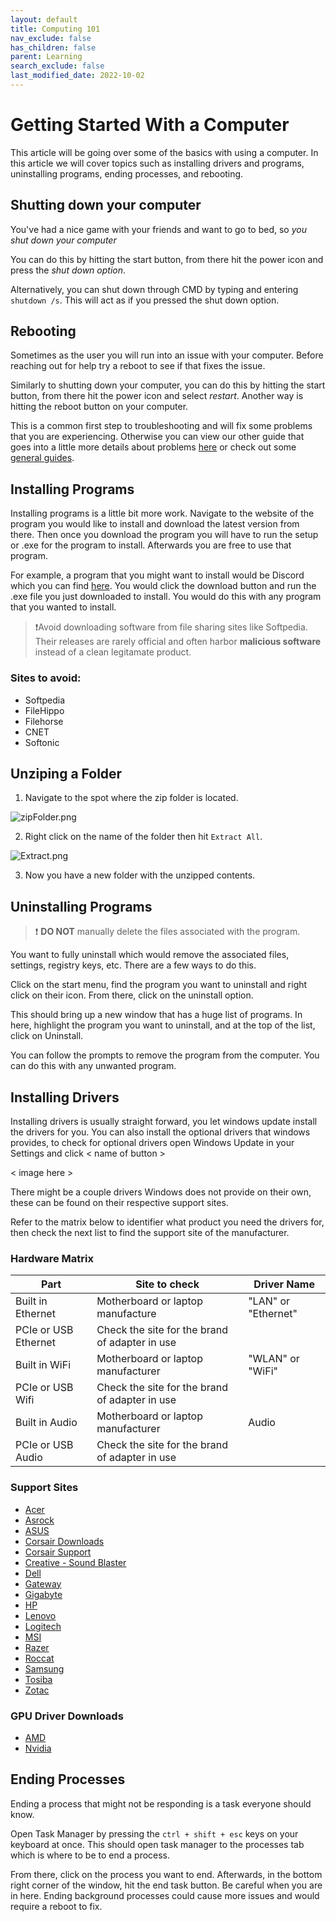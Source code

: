 ```yaml
---
layout: default
title: Computing 101
nav_exclude: false
has_children: false
parent: Learning
search_exclude: false
last_modified_date: 2022-10-02
---
```


# Getting Started With a Computer

This article will be going over some of the basics with using a computer. In this article we will cover topics such as installing drivers and programs, uninstalling programs, ending processes, and rebooting. 

## Shutting down your computer
You've had a nice game with your friends and want to go to bed, so *you shut down your computer*

You can do this by hitting the start button, from there hit the power icon and press the *shut down option*. 

Alternatively, you can shut down through CMD by typing and entering `shutdown /s`. This will act as if you pressed the shut down option.

## Rebooting 
Sometimes as the user you will run into an issue with your computer. Before reaching out for help try a reboot to see if that fixes the issue. 

Similarly to shutting down your computer, you can do this by hitting the start button, from there hit the power icon and select *restart*. Another way is hitting the reboot button on your computer. 

This is a common first step to troubleshooting and will fix some problems that you are experiencing. Otherwise you can view our other guide that goes into a little more details about problems [here](basic-troubleshooting.md) or check out some [general guides](/docs/guides).

## Installing Programs
Installing programs is a little bit more work. Navigate to the website of the program you would like to install and download the latest version from there. Then once you download the program you will have to run the setup or .exe for the program to install. Afterwards you are free to use that program. 

For example, a program that you might want to install would be Discord which you can find [here](https://discord.com/). You would click the download button and run the .exe file you just downloaded to install. You would do this with any program that you wanted to install. 

> ❗Avoid downloading software from file sharing sites like Softpedia. Their releases are rarely official and often harbor **malicious software** instead of a clean legitamate product.

### Sites to avoid:
- Softpedia
- FileHippo
- Filehorse
- CNET
- Softonic

## Unziping a Folder
1. Navigate to the spot where the zip folder is located. 

![zipFolder.png](/assets/Basic-Computing/zipFolder.png)

2. Right click on the name of the folder then hit `Extract All`.

![Extract.png](/assets/Basic-Computing/Extract.png)

3. Now you have a new folder with the unzipped contents. 


## Uninstalling Programs
> ❗ **DO NOT** manually delete the files associated with the program.

You want to fully uninstall which would remove the associated files, settings, registry keys, etc. There are a few ways to do this. 

Click on the start menu, find the program you want to uninstall and right click on their icon. From there, click on the uninstall option. 

This should bring up a new window that has a huge list of programs. In here, highlight the program you want to uninstall, and at the top of the list, click on Uninstall. 

You can follow the prompts to remove the program from the computer. You can do this with any unwanted program.

## Installing Drivers
Installing drivers is usually straight forward, you let windows update install the drivers for you. You can also install the optional drivers that windows provides, to check for optional drivers open Windows Update in your Settings and click < name of button >

< image here >

There might be a couple drivers Windows does not provide on their own, these can be found on their respective support sites. 

Refer to the matrix below to identifier what product you need the drivers for, then check the next list to find the support site of the manufacturer.

### Hardware Matrix

| Part                 | Site to check                                  | Driver Name         |
| -------------------- | ---------------------------------------------- | ------------------- |
| Built in Ethernet    | Motherboard or laptop manufacture              | "LAN" or "Ethernet" |
| PCIe or USB Ethernet | Check the site for the brand of adapter in use |                     |
| Built in WiFi        | Motherboard or laptop manufacturer             | "WLAN" or "WiFi"    |
| PCIe or USB Wifi     | Check the site for the brand of adapter in use |                     |
| Built in Audio       | Motherboard or laptop manufacturer             | Audio               |
| PCIe or USB Audio    | Check the site for the brand of adapter in use |                     |

### Support Sites
- [Acer](https://www.acer.com/ac/en/US/content/support)
- [Asrock](https://www.asrock.com/support/index.asp)
- [ASUS](https://www.asus.com/us/support/)
- [Corsair Downloads](https://www.corsair.com/us/en/downloads)
- [Corsair Support](https://help.corsair.com/hc/en-us)
- [Creative - Sound Blaster](https://support.creative.com/Products/Products.aspx?catid=1)
- [Dell](https://www.asus.com/us/support/)
- [Gateway](https://www.gateway.com/gw/en/US/content/support-overview)
- [Gigabyte](https://www.gigabyte.com/Support)
- [HP](https://support.hp.com/us-en)
- [Lenovo](https://support.hp.com/us-en)
- [Logitech](https://support.logi.com/hc/en-us/)
- [MSI](https://us.msi.com/support)
- [Razer](https://support.razer.com/)
- [Roccat](https://support.roccat.com/s/downloads?language=en_US)
- [Samsung](https://www.samsung.com/us/support/)
- [Tosiba](https://www.samsung.com/us/support/)
- [Zotac](https://www.zotac.com/us/support/)

### GPU Driver Downloads
- [AMD](https://www.amd.com/en/support)
- [Nvidia](https://www.nvidia.com/download/index.aspx)

## Ending Processes
Ending a process that might not be responding is a task everyone should know. 

Open Task Manager by pressing the `ctrl + shift + esc` keys on your keyboard at once. This should open task manager to the processes tab which is where to be to end a process. 

From there, click on the process you want to end. Afterwards, in the bottom right corner of the window, hit the end task button. Be careful when you are in here. Ending background processes could cause more issues and would require a reboot to fix. 